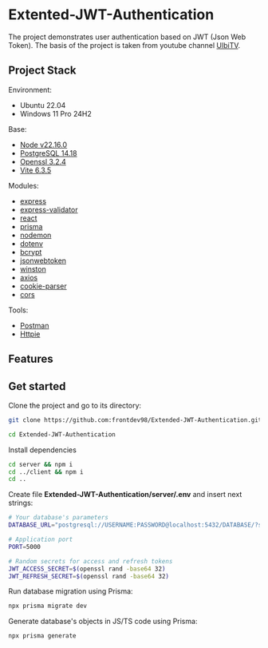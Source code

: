 # Extented-JWT-Authentication

The project demonstrates user authentication based on JWT (Json Web Token).
The basis of the project is taken from youtube channel [UlbiTV](https://www.youtube.com/watch?v=fN25fMQZ2v0&t=5160s&ab_channel=UlbiTV).

## Project Stack

Environment:

- Ubuntu 22.04
- Windows 11 Pro 24H2

Base:

- [Node v22.16.0](https://nodejs.org/en/blog/release/v22.16.0)
- [PostgreSQL 14.18](https://www.postgresql.org/about/news/postgresql-175-169-1513-1418-and-1321-released-3072/)
- [Openssl 3.2.4](https://www.openssl.org/)
- [Vite 6.3.5](https://vite.dev/)

Modules:

- [express](https://www.npmjs.com/package/express)
- [express-validator](https://www.npmjs.com/package/express-validator)
- [react](https://www.npmjs.com/package/react)
- [prisma](https://www.prisma.io/)
- [nodemon](https://www.npmjs.com/package/nodemon)
- [dotenv](https://www.npmjs.com/package/dotenv)
- [bcrypt](https://www.npmjs.com/package/bcrypt)
- [jsonwebtoken](https://www.npmjs.com/package/jsonwebtoken)
- [winston](https://www.npmjs.com/package/winston)
- [axios](https://www.npmjs.com/package/axios)
- [cookie-parser](https://www.npmjs.com/package/cookie-parser)
- [cors](https://www.npmjs.com/package/cors)

Tools:

- [Postman](https://www.postman.com/)
- [Httpie](https://httpie.io/)

## Features

## Get started

Clone the project and go to its directory:

```bash
git clone https://github.com:frontdev98/Extended-JWT-Authentication.git
```

```bash
cd Extended-JWT-Authentication
```

Install dependencies

```bash
cd server && npm i
cd ../client && npm i
cd ..
```

Create file **Extended-JWT-Authentication/server/.env** and insert next strings:

```bash
# Your database's parameters
DATABASE_URL="postgresql://USERNAME:PASSWORD@localhost:5432/DATABASE/?schema=SCHEMA"

# Application port
PORT=5000

# Random secrets for access and refresh tokens
JWT_ACCESS_SECRET=$(openssl rand -base64 32)
JWT_REFRESH_SECRET=$(openssl rand -base64 32)
```

Run database migration using Prisma:

```bash
npx prisma migrate dev
```

Generate database's objects in JS/TS code using Prisma:

```bash
npx prisma generate
```
